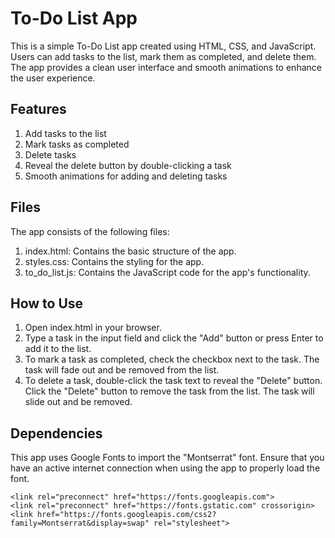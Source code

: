 # To-Do List App
This is a simple To-Do List app created using HTML, CSS, and JavaScript. Users can add tasks to the list, mark them as completed, and delete them. The app provides a clean user interface and smooth animations to enhance the user experience.

## Features
1. Add tasks to the list
2. Mark tasks as completed
3. Delete tasks
4. Reveal the delete button by double-clicking a task
5. Smooth animations for adding and deleting tasks

## Files
The app consists of the following files:

1. index.html: Contains the basic structure of the app.
2. styles.css: Contains the styling for the app.
3. to_do_list.js: Contains the JavaScript code for the app's functionality.

## How to Use
1. Open index.html in your browser.
2. Type a task in the input field and click the "Add" button or press Enter to add it to the list.
3. To mark a task as completed, check the checkbox next to the task. The task will fade out and be removed from the list.
4. To delete a task, double-click the task text to reveal the "Delete" button. Click the "Delete" button to remove the task from the list. The task will slide out and be removed.

## Dependencies
This app uses Google Fonts to import the "Montserrat" font. Ensure that you have an active internet connection when using the app to properly load the font.
```
<link rel="preconnect" href="https://fonts.googleapis.com">
<link rel="preconnect" href="https://fonts.gstatic.com" crossorigin>
<link href="https://fonts.googleapis.com/css2?family=Montserrat&display=swap" rel="stylesheet">
```
